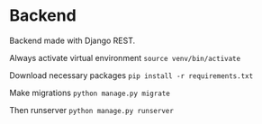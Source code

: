 # Backend
Backend made with Django REST.

Always activate virtual environment
```source venv/bin/activate```

Download necessary packages
```pip install -r requirements.txt```

Make migrations
```python manage.py migrate```

Then runserver
```python manage.py runserver```
